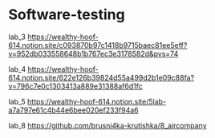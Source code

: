 # Software-testing

lab_3
https://wealthy-hoof-614.notion.site/c093870b97c1418b9715baec81ee5eff?v=952db033558648b1b767ec3e3178582d&pvs=74


lab_4
https://wealthy-hoof-614.notion.site/622e126b39824d55a499d2b1e09c88fa?v=796c7e0c1303413a889e31388af6d1fc


lab_5
https://wealthy-hoof-614.notion.site/5lab-a7a797e61c4b44e6bee020ef233f94a6


lab_8
https://github.com/brusni4ka-krutishka/8_aircompany
